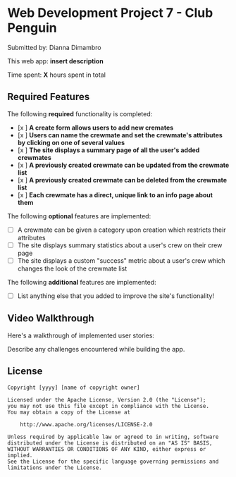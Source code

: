 # Web Development Project 7 - Club Penguin

Submitted by: Dianna Dimambro

This web app: **insert description**

Time spent: **X** hours spent in total

## Required Features

The following **required** functionality is completed:

- [x ] **A create form allows users to add new cremates**
- [x ] **Users can name the crewmate and set the crewmate's attributes by clicking on one of several values**
- [x ] **The site displays a summary page of all the user's added crewmates**
- [x ] **A previously created crewmate can be updated from the crewmate list**
- [x ] **A previously created crewmate can be deleted from the crewmate list**
- [x ] **Each crewmate has a direct, unique link to an info page about them**

The following **optional** features are implemented:

- [ ] A crewmate can be given a category upon creation which restricts their attributes
- [ ] The site displays summary statistics about a user's crew on their crew page 
- [ ] The site displays a custom "success" metric about a user's crew which changes the look of the crewmate list

The following **additional** features are implemented:

* [ ] List anything else that you added to improve the site's functionality!

## Video Walkthrough

Here's a walkthrough of implemented user stories:

<blockquote class="imgur-embed-pub" lang="en" data-id="a/Vtf3Y7o" data-context="false" ><a href="//imgur.com/a/Vtf3Y7o"></a></blockquote><script async src="//s.imgur.com/min/embed.js" charset="utf-8"></script>

Describe any challenges encountered while building the app.

## License

    Copyright [yyyy] [name of copyright owner]

    Licensed under the Apache License, Version 2.0 (the "License");
    you may not use this file except in compliance with the License.
    You may obtain a copy of the License at

        http://www.apache.org/licenses/LICENSE-2.0

    Unless required by applicable law or agreed to in writing, software
    distributed under the License is distributed on an "AS IS" BASIS,
    WITHOUT WARRANTIES OR CONDITIONS OF ANY KIND, either express or implied.
    See the License for the specific language governing permissions and
    limitations under the License.
